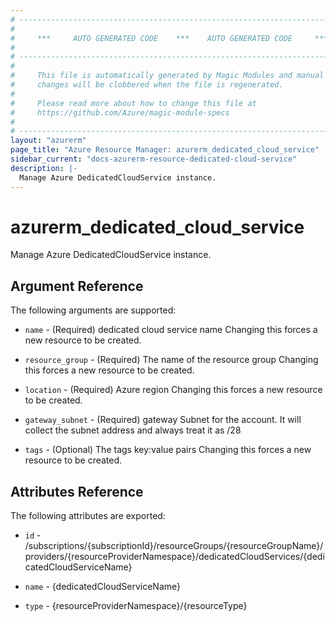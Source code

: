 ```yaml
---
# ----------------------------------------------------------------------------
#
#     ***     AUTO GENERATED CODE    ***    AUTO GENERATED CODE     ***
#
# ----------------------------------------------------------------------------
#
#     This file is automatically generated by Magic Modules and manual
#     changes will be clobbered when the file is regenerated.
#
#     Please read more about how to change this file at
#     https://github.com/Azure/magic-module-specs
#
# ----------------------------------------------------------------------------
layout: "azurerm"
page_title: "Azure Resource Manager: azurerm_dedicated_cloud_service"
sidebar_current: "docs-azurerm-resource-dedicated-cloud-service"
description: |-
  Manage Azure DedicatedCloudService instance.
---
```


# azurerm_dedicated_cloud_service

Manage Azure DedicatedCloudService instance.


## Argument Reference

The following arguments are supported:

* `name` - (Required) dedicated cloud service name Changing this forces a new resource to be created.

* `resource_group` - (Required) The name of the resource group Changing this forces a new resource to be created.

* `location` - (Required) Azure region Changing this forces a new resource to be created.

* `gateway_subnet` - (Required) gateway Subnet for the account. It will collect the subnet address and always treat it as /28

* `tags` - (Optional) The tags key:value pairs Changing this forces a new resource to be created.

## Attributes Reference

The following attributes are exported:

* `id` - /subscriptions/{subscriptionId}/resourceGroups/{resourceGroupName}/providers/{resourceProviderNamespace}/dedicatedCloudServices/{dedicatedCloudServiceName}

* `name` - {dedicatedCloudServiceName}

* `type` - {resourceProviderNamespace}/{resourceType}
